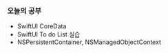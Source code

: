 ### 오늘의 공부

- SwiftUI CoreData
- SwiftUI To do List 실습
- NSPersistentContainer, NSManagedObjectContext

